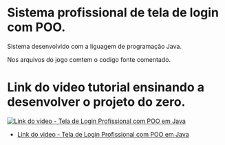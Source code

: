 # Sistema profissional de tela de login com POO.

 Sistema desenvolvido com a liguagem de programação Java.
 
 Nos arquivos do jogo comtem o codigo fonte comentado.
 
 # Link do video tutorial ensinando a desenvolver o projeto do zero.
 
 [![Link do video - Tela de Login Profissional com POO em Java](https://imgur.com/a/a6Pm5U2.jpg)](https://www.youtube.com/watch?v=9otpx-E4ODU&list=PLfHEF0XhLLrvkSAn2DlHh3G0G6YaYEt7u&index=5)
 
 * [Link do video - Tela de Login Profissional com POO em Java](https://www.youtube.com/watch?v=9otpx-E4ODU&list=PLfHEF0XhLLrvkSAn2DlHh3G0G6YaYEt7u&index=5)
